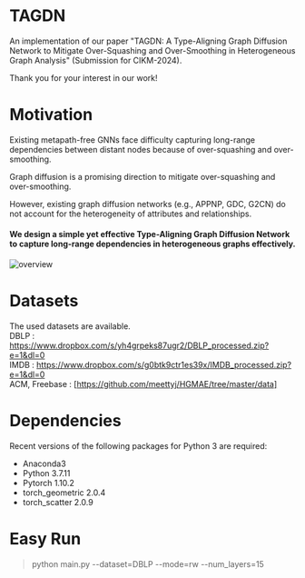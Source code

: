 # TAGDN
An implementation of our paper "TAGDN: A Type-Aligning Graph Diffusion Network to Mitigate Over-Squashing and Over-Smoothing in Heterogeneous Graph Analysis" (Submission for CIKM-2024).

Thank you for your interest in our work!  

# Motivation  
Existing metapath-free GNNs face difficulty capturing long-range dependencies between distant nodes because of over-squashing and over-smoothing.

Graph diffusion is a promising direction to mitigate over-squashing and over-smoothing.

However, existing graph diffusion networks (e.g., APPNP, GDC, G2CN) do not account for the heterogeneity of attributes and relationships.

#### We design a simple yet effective Type-Aligning Graph Diffusion Network to capture long-range dependencies in heterogeneous graphs effectively.

![overview](https://github.com/SeongJinAhn/HetGDN/assets/37531907/189708a2-b88f-412c-a65c-9f80d5771912)

# Datasets
The used datasets are available.  
DBLP : https://www.dropbox.com/s/yh4grpeks87ugr2/DBLP_processed.zip?e=1&dl=0  
IMDB : https://www.dropbox.com/s/g0btk9ctr1es39x/IMDB_processed.zip?e=1&dl=0  
ACM, Freebase : [https://github.com/meettyj/HGMAE/tree/master/data]  

# Dependencies
Recent versions of the following packages for Python 3 are required:

* Anaconda3
* Python 3.7.11  
* Pytorch 1.10.2  
* torch_geometric 2.0.4  
* torch_scatter 2.0.9  

# Easy Run
> python main.py --dataset=DBLP --mode=rw --num_layers=15
